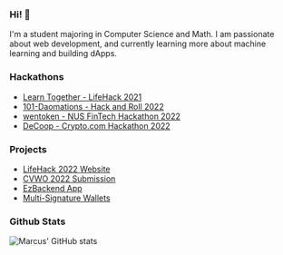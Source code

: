 ### Hi! 👋
I'm a student majoring in Computer Science and Math. I am passionate about web development, and currently learning more about machine learning and building dApps.

### Hackathons
- [Learn Together - LifeHack 2021](https://github.com/mazx4960/learntogether)
- [101-Daomations - Hack and Roll 2022](https://github.com/tanyonghe/101-DAOmatians)
- [wentoken - NUS FinTech Hackathon 2022](https://github.com/marcuspang/wentoken)
- [DeCoop - Crypto.com Hackathon 2022](https://github.com/marcuspang/decoop)

### Projects
- [LifeHack 2022 Website](https://github.com/marcuspang/lifehack-2022-website)
- [CVWO 2022 Submission](https://github.com/marcuspang/cvwo)
- [EzBackend App](https://github.com/marcuspang/ezbackend-app)
- [Multi-Signature Wallets](https://github.com/NUS-Fintech-Society/BC_multisig)

### Github Stats
![Marcus' GitHub stats](https://github-readme-stats.vercel.app/api?username=marcuspang&count_private=true&theme=dracula)
<!-- [![Top Langs](https://github-readme-stats.vercel.app/api/top-langs/?username=marcuspang)](https://github.com/anuraghazra/github-readme-stats) -->
